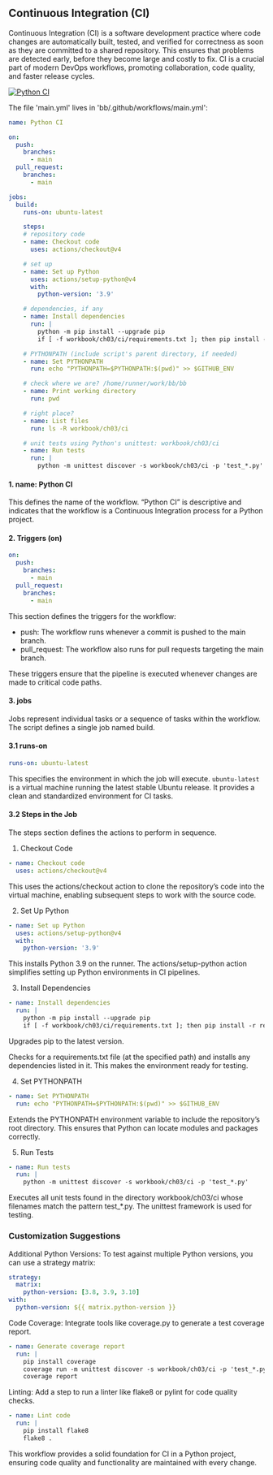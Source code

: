 
## Continuous Integration (CI)

Continuous Integration (CI) is a software development practice where code changes are
automatically built, tested, and verified for correctness as soon as they are committed
to a shared repository. This ensures that problems are detected early, before they become
large and costly to fix. CI is a crucial part of modern DevOps workflows, promoting
collaboration, code quality, and faster release cycles.

[![Python CI](https://github.com/Feyerabend/bb/actions/workflows/main.yml/badge.svg)](https://github.com/Feyerabend/bb/actions/workflows/main.yml)


The file 'main.yml' lives in 'bb/.github/workflows/main.yml':


```yml
name: Python CI

on:
  push:
    branches:
      - main
  pull_request:
    branches:
      - main

jobs:
  build:
    runs-on: ubuntu-latest

    steps:
    # repository code
    - name: Checkout code
      uses: actions/checkout@v4

    # set up
    - name: Set up Python
      uses: actions/setup-python@v4
      with:
        python-version: '3.9'

    # dependencies, if any
    - name: Install dependencies
      run: |
        python -m pip install --upgrade pip
        if [ -f workbook/ch03/ci/requirements.txt ]; then pip install -r requirements.txt; fi

    # PYTHONPATH (include script's parent directory, if needed)
    - name: Set PYTHONPATH
      run: echo "PYTHONPATH=$PYTHONPATH:$(pwd)" >> $GITHUB_ENV

    # check where we are? /home/runner/work/bb/bb
    - name: Print working directory
      run: pwd

    # right place?
    - name: List files
      run: ls -R workbook/ch03/ci

    # unit tests using Python's unittest: workbook/ch03/ci
    - name: Run tests
      run: |
        python -m unittest discover -s workbook/ch03/ci -p 'test_*.py'
```


#### 1. name: Python CI

This defines the name of the workflow. “Python CI” is descriptive
and indicates that the workflow is a Continuous Integration process
for a Python project.


#### 2. Triggers (on)

```yml
on:
  push:
    branches:
      - main
  pull_request:
    branches:
      - main
```

This section defines the triggers for the workflow:
- push: The workflow runs whenever a commit is pushed to the main branch.
- pull_request: The workflow also runs for pull requests targeting the main branch.

These triggers ensure that the pipeline is executed whenever
changes are made to critical code paths.

#### 3. jobs

Jobs represent individual tasks or a sequence of tasks within the
workflow. The script defines a single job named build.

#### 3.1 runs-on

```yml
runs-on: ubuntu-latest
```

This specifies the environment in which the job will execute.
`ubuntu-latest` is a virtual machine running the latest stable
Ubuntu release. It provides a clean and standardized environment
for CI tasks.

#### 3.2 Steps in the Job

The steps section defines the actions to perform in sequence.

1.	Checkout Code
```yml
- name: Checkout code
  uses: actions/checkout@v4
```

This uses the actions/checkout action to clone the repository’s code
into the virtual machine, enabling subsequent steps to work with the
source code.

2.	Set Up Python

```yml
- name: Set up Python
  uses: actions/setup-python@v4
  with:
    python-version: '3.9'
```
This installs Python 3.9 on the runner. The actions/setup-python
action simplifies setting up Python environments in CI pipelines.

3.	Install Dependencies
```yml
- name: Install dependencies
  run: |
    python -m pip install --upgrade pip
    if [ -f workbook/ch03/ci/requirements.txt ]; then pip install -r requirements.txt; fi
```

Upgrades pip to the latest version.

Checks for a requirements.txt file (at the specified path) and
installs any dependencies listed in it. This makes the environment
ready for testing.

4. Set PYTHONPATH
```yml
- name: Set PYTHONPATH
  run: echo "PYTHONPATH=$PYTHONPATH:$(pwd)" >> $GITHUB_ENV
```
Extends the PYTHONPATH environment variable to include the repository’s
root directory. This ensures that Python can locate modules and packages
correctly.

5. Run Tests
```yml
- name: Run tests
  run: |
    python -m unittest discover -s workbook/ch03/ci -p 'test_*.py'
```

Executes all unit tests found in the directory workbook/ch03/ci whose
filenames match the pattern test_*.py. The unittest framework is used
for testing.


### Customization Suggestions

Additional Python Versions: To test against multiple Python versions,
you can use a strategy matrix:

```yml
strategy:
  matrix:
    python-version: [3.8, 3.9, 3.10]
with:
  python-version: ${{ matrix.python-version }}
```

Code Coverage: Integrate tools like coverage.py to generate a test
coverage report.

```yml
- name: Generate coverage report
  run: |
    pip install coverage
    coverage run -m unittest discover -s workbook/ch03/ci -p 'test_*.py'
    coverage report
```

Linting: Add a step to run a linter like flake8 or pylint for code
quality checks.

```yml
- name: Lint code
  run: |
    pip install flake8
    flake8 .
```

This workflow provides a solid foundation for CI in a Python project,
ensuring code quality and functionality are maintained with every change.
